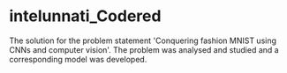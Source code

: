 # intelunnati_Codered
The solution for the problem statement 'Conquering fashion MNIST using CNNs and computer vision'. The problem was analysed and studied and a corresponding model was developed.
